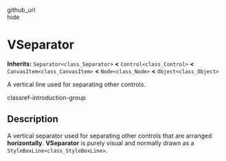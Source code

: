 github\_url  
hide

# VSeparator

**Inherits:** `Separator<class_Separator>` **&lt;**
`Control<class_Control>` **&lt;** `CanvasItem<class_CanvasItem>`
**&lt;** `Node<class_Node>` **&lt;** `Object<class_Object>`

A vertical line used for separating other controls.

classref-introduction-group

## Description

A vertical separator used for separating other controls that are
arranged **horizontally**. **VSeparator** is purely visual and normally
drawn as a `StyleBoxLine<class_StyleBoxLine>`.
